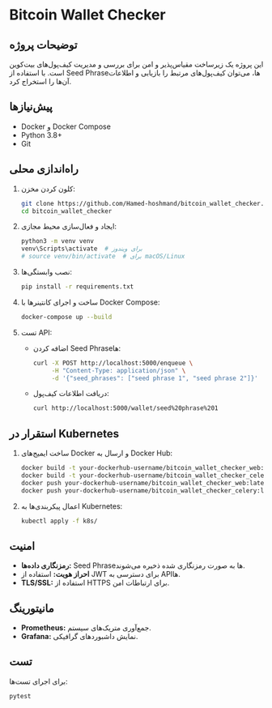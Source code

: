 # Bitcoin Wallet Checker

## توضیحات پروژه

این پروژه یک زیرساخت مقیاس‌پذیر و امن برای بررسی و مدیریت کیف‌پول‌های بیت‌کوین است. با استفاده از Seed Phrase‌ها، می‌توان کیف‌پول‌های مرتبط را بازیابی و اطلاعات آن‌ها را استخراج کرد.

## پیش‌نیازها

- Docker و Docker Compose
- Python 3.8+
- Git

## راه‌اندازی محلی

1. کلون کردن مخزن:

    ```bash
    git clone https://github.com/Hamed-hoshmand/bitcoin_wallet_checker.git
    cd bitcoin_wallet_checker
    ```

2. ایجاد و فعال‌سازی محیط مجازی:

    ```bash
    python3 -m venv venv
    venv\Scripts\activate  # برای ویندوز
    # source venv/bin/activate  # برای macOS/Linux
    ```

3. نصب وابستگی‌ها:

    ```bash
    pip install -r requirements.txt
    ```

4. ساخت و اجرای کانتینرها با Docker Compose:

    ```bash
    docker-compose up --build
    ```

5. تست API:

    - اضافه کردن Seed Phrase‌ها:

        ```bash
        curl -X POST http://localhost:5000/enqueue \
             -H "Content-Type: application/json" \
             -d '{"seed_phrases": ["seed phrase 1", "seed phrase 2"]}'
        ```

    - دریافت اطلاعات کیف‌پول:

        ```bash
        curl http://localhost:5000/wallet/seed%20phrase%201
        ```

## استقرار در Kubernetes

1. ساخت ایمیج‌های Docker و ارسال به Docker Hub:

    ```bash
    docker build -t your-dockerhub-username/bitcoin_wallet_checker_web:latest -f docker/Dockerfile .
    docker build -t your-dockerhub-username/bitcoin_wallet_checker_celery:latest -f docker/celery.Dockerfile .
    docker push your-dockerhub-username/bitcoin_wallet_checker_web:latest
    docker push your-dockerhub-username/bitcoin_wallet_checker_celery:latest
    ```

2. اعمال پیکربندی‌ها به Kubernetes:

    ```bash
    kubectl apply -f k8s/
    ```

## امنیت

- **رمزنگاری داده‌ها:** Seed Phrase‌ها به صورت رمزنگاری شده ذخیره می‌شوند.
- **احراز هویت:** استفاده از JWT برای دسترسی به API‌ها.
- **TLS/SSL:** استفاده از HTTPS برای ارتباطات امن.

## مانیتورینگ

- **Prometheus:** جمع‌آوری متریک‌های سیستم.
- **Grafana:** نمایش داشبوردهای گرافیکی.

## تست

برای اجرای تست‌ها:

```bash
pytest
